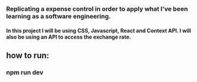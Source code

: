 ### Replicating a expense control in order to apply what I've been learning as a software engineering.
#### In this project I will be using CSS, Javascript, React and Context API. I will also be using an API to access the exchange rate.

## how to run:
### npm run dev
